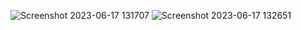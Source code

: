 ![Screenshot 2023-06-17 131707](https://github.com/atanu3000/php_todolist/assets/96945274/aeb902aa-3c94-4450-9780-64045308e2b5)
![Screenshot 2023-06-17 132651](https://github.com/atanu3000/php_todolist/assets/96945274/da044619-d674-45b0-8052-430255941761)
